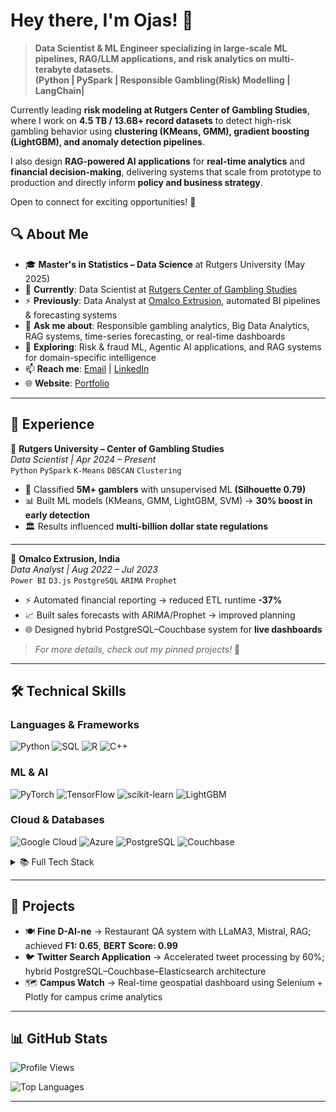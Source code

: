 # Hey there, I'm Ojas! 👋

> **Data Scientist & ML Engineer specializing in large-scale ML pipelines, RAG/LLM applications, and risk analytics on multi-terabyte datasets.**  
> **(Python | PySpark | Responsible Gambling(Risk) Modelling | LangChain|**

Currently leading **risk modeling at Rutgers Center of Gambling Studies**, where I work on **4.5 TB / 13.6B+ record datasets** to detect high-risk gambling behavior using **clustering (KMeans, GMM), gradient boosting (LightGBM), and anomaly detection pipelines**.  

I also design **RAG-powered AI applications** for **real-time analytics** and **financial decision-making**, delivering systems that scale from prototype to production and directly inform **policy and business strategy**.  

Open to connect for exciting opportunities! 🚀


## 🔍 About Me

- 🎓 **Master's in Statistics – Data Science** at Rutgers University (May 2025)  
- 🏢 **Currently**: Data Scientist at [Rutgers Center of Gambling Studies](https://socialwork.rutgers.edu/centers/center-gambling-studies)  
- ⚡ **Previously**: Data Analyst at [Omalco Extrusion](https://www.omalcoextrusion.com/), automated BI pipelines & forecasting systems  
- 💬 **Ask me about**: Responsible gambling analytics, Big Data Analytics, RAG systems, time-series forecasting, or real-time dashboards  
- 🌱 **Exploring**: Risk & fraud ML, Agentic AI applications, and RAG systems for domain-specific intelligence
- 📫 **Reach me**: [Email](mailto:ojassharma16@gmail.com) | [LinkedIn](https://www.linkedin.com/in/ojassharma16/)  
- 🌐 **Website**: [Portfolio](https://ojas-portfolio-types-git-4893fb-ojassharma16-gmailcoms-projects.vercel.app/)  

---


## 💼 Experience

📍 **Rutgers University – Center of Gambling Studies**  
*Data Scientist | Apr 2024 – Present*  
`Python` `PySpark` `K-Means` `DBSCAN` `Clustering`  
- 🚀 Classified **5M+ gamblers** with unsupervised ML **(Silhouette 0.79)** 
- 📊 Built ML models (KMeans, GMM, LightGBM, SVM) → **30% boost in early detection**  
- 🏛️ Results influenced **multi-billion dollar state regulations**  

---

📍 **Omalco Extrusion, India**  
*Data Analyst | Aug 2022 – Jul 2023*  
`Power BI` `D3.js` `PostgreSQL` `ARIMA` `Prophet`  
- ⚡ Automated financial reporting → reduced ETL runtime **-37%**  
- 📈 Built sales forecasts with ARIMA/Prophet → improved planning  
- 🌐 Designed hybrid PostgreSQL–Couchbase system for **live dashboards**  

> *For more details, check out my pinned projects!* 📌

---

## 🛠️ Technical Skills

### Languages & Frameworks
![Python](https://img.shields.io/badge/Python-3776AB?style=flat-square&logo=python&logoColor=white)
![SQL](https://img.shields.io/badge/SQL-4479A1?style=flat-square&logo=postgresql&logoColor=white)
![R](https://img.shields.io/badge/R-276DC3?style=flat-square&logo=r&logoColor=white)
![C++](https://img.shields.io/badge/C++-00599C?style=flat-square&logo=cplusplus&logoColor=white)

### ML & AI
![PyTorch](https://img.shields.io/badge/PyTorch-EE4C2C?style=flat-square&logo=pytorch&logoColor=white)
![TensorFlow](https://img.shields.io/badge/TensorFlow-FF6F00?style=flat-square&logo=tensorflow&logoColor=white)
![scikit-learn](https://img.shields.io/badge/scikit--learn-F7931E?style=flat-square&logo=scikit-learn&logoColor=white)
![LightGBM](https://img.shields.io/badge/LightGBM-9ACD32?style=flat-square&logo=lightgbm&logoColor=black)

### Cloud & Databases
![Google Cloud](https://img.shields.io/badge/Google_Cloud-4285F4?style=flat-square&logo=google-cloud&logoColor=white)
![Azure](https://img.shields.io/badge/Azure-0078D4?style=flat-square&logo=microsoft-azure&logoColor=white)
![PostgreSQL](https://img.shields.io/badge/PostgreSQL-336791?style=flat-square&logo=postgresql&logoColor=white)
![Couchbase](https://img.shields.io/badge/Couchbase-EA2328?style=flat-square&logo=couchbase&logoColor=white)

<details>
<summary>📚 Full Tech Stack</summary>

- **Languages**: Python, SQL, R, C++, MATLAB  
- **ML & AI**: KMeans, SVM, LightGBM, PyTorch, TensorFlow, HuggingFace, RAG  
- **Visualization**: Power BI, Tableau, D3.js, Matplotlib, ggplot, Plotly  
- **Cloud & Databases**: Google Cloud (BigQuery), Azure, PostgreSQL, Couchbase, Snowflake, Hive  
- **Other**: Outlier Detection, PCA, Time-Series (ARIMA, Prophet), ETL Pipelines  

</details>

---

## 📝 Projects

- 🍽️ **Fine D-AI-ne** → Restaurant QA system with LLaMA3, Mistral, RAG; achieved **F1: 0.65**, **BERT Score: 0.99**  
- 🐦 **Twitter Search Application** → Accelerated tweet processing by 60%; hybrid PostgreSQL–Couchbase–Elasticsearch architecture  
- 🗺️ **Campus Watch** → Real-time geospatial dashboard using Selenium + Plotly for campus crime analytics  

---

## 📊 GitHub Stats
![Profile Views](https://komarev.com/ghpvc/?username=ojassharma7&color=brightgreen&style=flat-square&label=Profile+Views)

![Top Languages](https://github-readme-stats.vercel.app/api/top-langs/?username=ojassharma7&layout=compact&theme=tokyonight)

---


